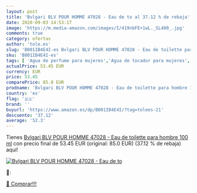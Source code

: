 ```yaml
---
layout: post
title: 'Bvlgari BLV POUR HOMME 47028 - Eau de to al 37.12 % de rebaja'
date: 2020-09-03 14:53:17
image: 'https://m.media-amazon.com/images/I/419nbFE+1wL._SL400_.jpg'
comments: true
category: ofertas
author: 'tole.es'
slug: 'B001IB4E4I-es Bvlgari BLV POUR HOMME 47028 - Eau de toilette para hombre...'
sku: 'B001IB4E4I-es'
tags: [ 'Agua de perfume para mujeres','Agua de tocador para mujeres','Almacenaje de adornos festivos','Almacenamiento y organización','Belleza','Fragancias para mujeres','Hogar y cocina','Juguetes','Juguetes electrónicos','Juguetes y juegos','Perfumes y fragancias','Productos para el cuidado de la piel','Sets y juegos para el cuidado de la piel','Videojuegos para niños','de','eau','toilette', ]
actualPrice: 53.45 EUR
currency: EUR
price: 53.45
comparePrice: 85.0 EUR
prodname: 'Bvlgari BLV POUR HOMME 47028 - Eau de toilette para hombre 100 ml'
country: 'es'
flag: '🇪🇸'
brand: ''
buyurl: 'https://www.amazon.es/dp/B001IB4E4I/?tag=tolees-21'
descuento: '37.12'
average: '52.3'
---
```


Tienes [Bvlgari BLV POUR HOMME 47028 - Eau de toilette para hombre 100 ml](https://www.amazon.es/dp/B001IB4E4I/?tag=tolees-21) con precio final de  53.45 EUR (original: 85.0 EUR) (37.12 %  de rebaja) aqui!

[![Bvlgari BLV POUR HOMME 47028 - Eau de to](https://m.media-amazon.com/images/I/419nbFE+1wL._SL400_.jpg)](https://www.amazon.es/dp/B001IB4E4I/?tag=tolees-21)

🔎:


[🛒 Comprar!!!](https://www.amazon.es/dp/B001IB4E4I/?tag=tolees-21)
